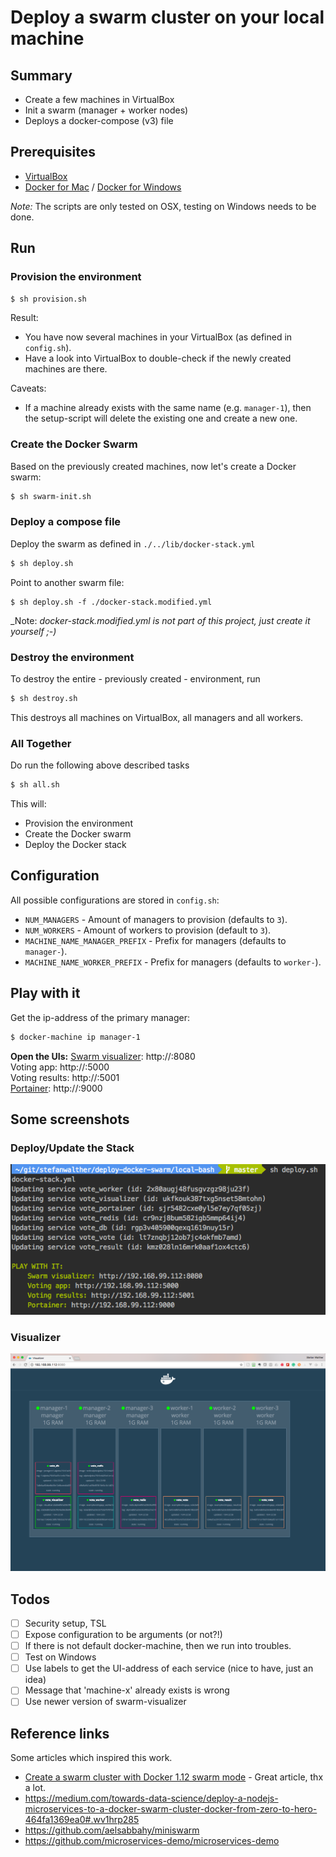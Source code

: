 # Deploy a swarm cluster on your local machine

## Summary

- Create a few machines in VirtualBox
- Init a swarm (manager + worker nodes)
- Deploys a docker-compose (v3) file

## Prerequisites

- [VirtualBox](https://www.virtualbox.org/)
- [Docker for Mac](https://docs.docker.com/docker-for-mac/) / [Docker for Windows](https://docs.docker.com/docker-for-windows/)

_Note:_ The scripts are only tested on OSX, testing on Windows needs to be done.

## Run

### Provision the environment

```sh
$ sh provision.sh
```

Result:  

- You have now several machines in your VirtualBox (as defined in `config.sh`).
- Have a look into VirtualBox to double-check if the newly created machines are there.

Caveats:  

- If a machine already exists with the same name (e.g. `manager-1`), then the setup-script will delete the existing one and create a new one.

### Create the Docker Swarm

Based on the previously created machines, now let's create a Docker swarm:

```sh
$ sh swarm-init.sh
```


### Deploy a compose file

Deploy the swarm as defined in `./../lib/docker-stack.yml`

```sh
$ sh deploy.sh
```

Point to another swarm file:

```
$ sh deploy.sh -f ./docker-stack.modified.yml
```

_Note: _docker-stack.modified.yml is not part of this project, just create it yourself ;-)_

### Destroy the environment

To destroy the entire - previously created - environment, run

```sh
$ sh destroy.sh
```

This destroys all machines on VirtualBox, all managers and all workers.

### All Together

Do run the following above described tasks

```sh
$ sh all.sh
```

This will:

- Provision the environment
- Create the Docker swarm
- Deploy the Docker stack

## Configuration

All possible configurations are stored in `config.sh`:

- `NUM_MANAGERS` - Amount of managers to provision (defaults to `3`).
- `NUM_WORKERS` - Amount of workers to provision (default to `3`).
- `MACHINE_NAME_MANAGER_PREFIX` - Prefix for managers (defaults to `manager-`).
- `MACHINE_NAME_WORKER_PREFIX` - Prefix for managers (defaults to `worker-`).


## Play with it

Get the ip-address of the primary manager:
```sh
$ docker-machine ip manager-1
```

**Open the UIs:**
[Swarm visualizer](https://hub.docker.com/r/dockersamples/visualizer/): http://<manager-ip>:8080  
Voting app: http://<manager-ip>:5000  
Voting results: http://<manager-ip>:5001  
[Portainer](http://portainer.io/): http://<manager-ip>:9000    

## Some screenshots

### Deploy/Update the Stack

![Visualizer](./images/deploy.png)

### Visualizer

![Visualizer](./images/visualizer.png)

## Todos

- [ ] Security setup, TSL
- [ ] Expose configuration to be arguments (or not?!)
- [ ] If there is not default docker-machine, then we run into troubles.
- [ ] Test on Windows
- [ ] Use labels to get the UI-address of each service (nice to have, just an idea)
- [ ] Message that 'machine-x' already exists is wrong
- [ ] Use newer version of swarm-visualizer

## Reference links

Some articles which inspired this work.

- [Create a swarm cluster with Docker 1.12 swarm mode](http://lucjuggery.com/blog/?p=566) - Great article, thx a lot.
- https://medium.com/towards-data-science/deploy-a-nodejs-microservices-to-a-docker-swarm-cluster-docker-from-zero-to-hero-464fa1369ea0#.wv1hrp285
- https://github.com/aelsabbahy/miniswarm
- https://github.com/microservices-demo/microservices-demo